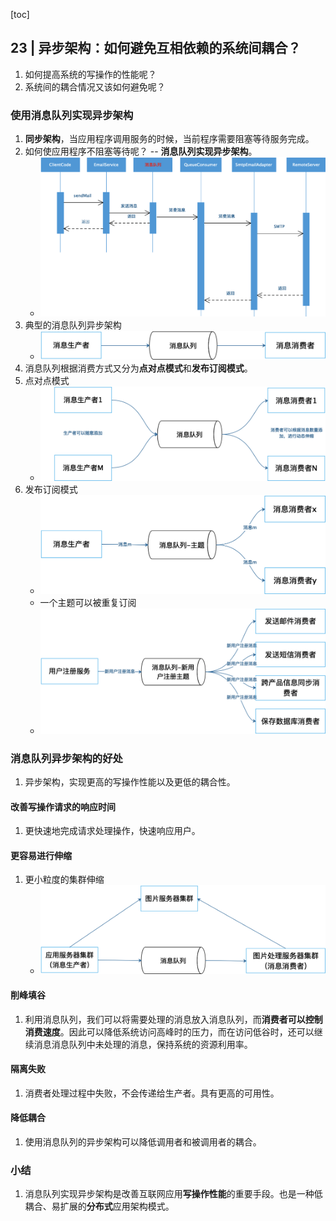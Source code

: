 [toc]

## 23 | 异步架构：如何避免互相依赖的系统间耦合？

1.  如何提高系统的写操作的性能呢？
2.  系统间的耦合情况又该如何避免呢？

### 使用消息队列实现异步架构

1.  **同步架构**，当应用程序调用服务的时候，当前程序需要阻塞等待服务完成。
2.  如何使应用程序不阻塞等待呢？ -- **消息队列实现异步架构**。
    -   ![img](imgs/66216c1ebe21493334ae11eb14dec8eb.png)
3.  典型的消息队列异步架构
    -   ![img](imgs/54655d0542912c741189b99cb3f29968.png)
4.  消息队列根据消费方式又分为**点对点模式**和**发布订阅模式**。
5.  点对点模式
    -   ![img](imgs/8908d32e5db7313c66e85b3edb1dcec8.png)
6.  发布订阅模式
    -   ![img](imgs/1a966517c893fcc19ec8d2c297707393.png)
    -   一个主题可以被重复订阅
    -   ![img](imgs/ee12690c0253c8b094040801f4b0c2fa.png)

### 消息队列异步架构的好处

1.  异步架构，实现更高的写操作性能以及更低的耦合性。

#### 改善写操作请求的响应时间

1.  更快速地完成请求处理操作，快速响应用户。

#### 更容易进行伸缩

1.  更小粒度的集群伸缩
    -   ![img](imgs/7ab4fd31d3bd76425eeaf797c261ad9f.png)

#### 削峰填谷

1.  利用消息队列，我们可以将需要处理的消息放入消息队列，而**消费者可以控制消费速度**。因此可以降低系统访问高峰时的压力，而在访问低谷时，还可以继续消息消息队列中未处理的消息，保持系统的资源利用率。

#### 隔离失败

1.  消费者处理过程中失败，不会传递给生产者。具有更高的可用性。

#### 降低耦合

1.  使用消息队列的异步架构可以降低调用者和被调用者的耦合。

### 小结

1.  消息队列实现异步架构是改善互联网应用**写操作性能**的重要手段。也是一种低耦合、易扩展的**分布式**应用架构模式。

